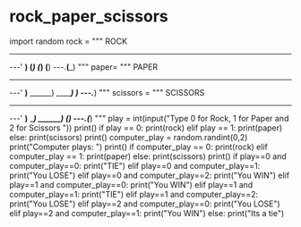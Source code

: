 # rock_paper_scissors
import random 
rock = """ ROCK
_______
---'   ____)
      (_____)
      (_____)
      (____)
---.__(___)
"""
paper= """ PAPER
_______
---'    ____)____
           ______)
          _______)
         _______)
---.__________)
"""
scissors = """ SCISSORS
_______
---'   ____)____
          ______)
       __________)
      (____)
---.__(___)
"""
play = int(input("Type 0 for Rock, 1 for Paper and 2 for Scissors "))
print()
if play == 0:
  print(rock)
elif play == 1:
  print(paper)
else: print(scissors)
print()
computer_play = random.randint(0,2)
print("Computer plays: ")
print()
if computer_play == 0:
  print(rock)
elif computer_play == 1:
  print(paper)
else: print(scissors)
print()
if play==0 and computer_play==0:
  print("TIE") 
elif play==0 and computer_play==1:
  print("You LOSE")
elif play==0 and computer_play==2:
  print("You WIN")
elif play==1 and computer_play==0:
  print("You WIN")
elif play==1 and computer_play==1:
  print("TIE")
elif play==1 and computer_play==2:
  print("You LOSE")
elif play==2 and computer_play==0:
  print("You LOSE")
elif play==2 and computer_play==1:
  print("You WIN")
else:
  print("Its a tie")
